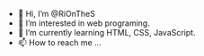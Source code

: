 - 👋 Hi, I’m @RiOnTheS
- 👀 I’m interested in web programing.
- 🌱 I’m currently learning HTML, CSS, JavaScript.
- 📫 How to reach me ...

<!---
RiOnTheS/RiOnTheS is a ✨ special ✨ repository because its `README.md` (this file) appears on your GitHub profile.
You can click the Preview link to take a look at your changes.
--->
